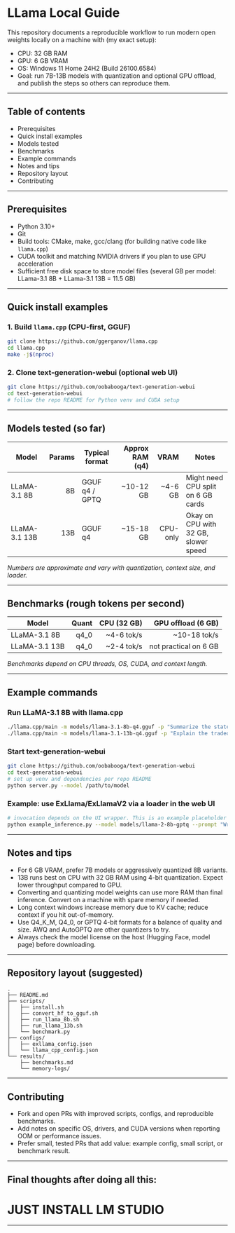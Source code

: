 # LLama Local Guide

This repository documents a reproducible workflow to run modern open weights locally on a machine with (my exact setup):

- CPU: 32 GB RAM
- GPU: 6 GB VRAM
- OS: Windows 11 Home 24H2 (Build 26100.6584)
- Goal: run 7B-13B models with quantization and optional GPU offload, and publish the steps so others can reproduce them.

---

## Table of contents

- Prerequisites
- Quick install examples
- Models tested
- Benchmarks
- Example commands
- Notes and tips
- Repository layout
- Contributing

---

## Prerequisites

- Python 3.10+
- Git
- Build tools: CMake, make, gcc/clang (for building native code like `llama.cpp`)
- CUDA toolkit and matching NVIDIA drivers if you plan to use GPU acceleration
- Sufficient free disk space to store model files (several GB per model: LLama-3.1 8B + LLama-3.1 13B = 11.5 GB)

---

## Quick install examples

### 1. Build `llama.cpp` (CPU-first, GGUF)

```bash
git clone https://github.com/ggerganov/llama.cpp
cd llama.cpp
make -j$(nproc)
```

### 2. Clone text-generation-webui (optional web UI)

```bash
git clone https://github.com/oobabooga/text-generation-webui
cd text-generation-webui
# follow the repo README for Python venv and CUDA setup
```

---

## Models tested (so far)

| Model          | Params | Typical format  | Approx RAM (q4) | VRAM        | Notes                                |
|----------------|-------:|-----------------|----------------:|------------:|--------------------------------------|
| LLaMA-3.1 8B   |     8B | GGUF q4 / GPTQ  | ~10-12 GB       | ~4-6 GB     | Might need CPU split on 6 GB cards   |
| LLaMA-3.1 13B  |    13B | GGUF q4         | ~15-18 GB       | CPU-only    | Okay on CPU with 32 GB, slower speed |

*Numbers are approximate and vary with quantization, context size, and loader.*

---

## Benchmarks (rough tokens per second)

| Model          | Quant   | CPU (32 GB) | GPU offload (6 GB) |
|----------------|--------:|------------:|-------------------:|
| LLaMA-3.1 8B   | q4_0    | ~4-6 tok/s  | ~10-18 tok/s       |
| LLaMA-3.1 13B  | q4_0    | ~2-4 tok/s  | not practical on 6 GB |

*Benchmarks depend on CPU threads, OS, CUDA, and context length.*

---

## Example commands

### Run LLaMA-3.1 8B with llama.cpp

```bash
./llama.cpp/main -m models/llama-3.1-8b-q4.gguf -p "Summarize the state of local LLMs." -n 128 --threads 8 --ctx_size 2048
./llama.cpp/main -m models/llama-3.1-13b-q4.gguf -p "Explain the tradeoffs of running LLaMA models locally." -n 128 --threads 8 --ctx_size 2048

```

### Start text-generation-webui

```bash
git clone https://github.com/oobabooga/text-generation-webui
cd text-generation-webui
# set up venv and dependencies per repo README
python server.py --model /path/to/model
```

### Example: use ExLlama/ExLlamaV2 via a loader in the web UI

```bash
# invocation depends on the UI wrapper. This is an example placeholder
python example_inference.py --model models/llama-2-8b-gptq --prompt "Write a short poem."
```

---

## Notes and tips

- For 6 GB VRAM, prefer 7B models or aggressively quantized 8B variants.
- 13B runs best on CPU with 32 GB RAM using 4-bit quantization. Expect lower throughput compared to GPU.
- Converting and quantizing model weights can use more RAM than final inference. Convert on a machine with spare memory if needed.
- Long context windows increase memory due to KV cache; reduce context if you hit out-of-memory.
- Use Q4_K_M, Q4_0, or GPTQ 4-bit formats for a balance of quality and size. AWQ and AutoGPTQ are other quantizers to try.
- Always check the model license on the host (Hugging Face, model page) before downloading.

---

## Repository layout (suggested)

```
.
├── README.md
├── scripts/
│   ├── install.sh
│   ├── convert_hf_to_gguf.sh
│   ├── run_llama_8b.sh
│   ├── run_llama_13b.sh
│   └── benchmark.py
├── configs/
│   ├── exllama_config.json
│   └── llama_cpp_config.json
└── results/
    ├── benchmarks.md
    └── memory-logs/
```

---

## Contributing

- Fork and open PRs with improved scripts, configs, and reproducible benchmarks.
- Add notes on specific OS, drivers, and CUDA versions when reporting OOM or performance issues.
- Prefer small, tested PRs that add value: example config, small script, or benchmark result.

---

## Final thoughts after doing all this:
# JUST INSTALL LM STUDIO

---